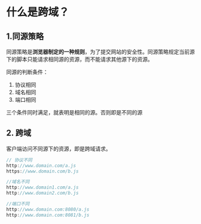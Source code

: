 # 什么是跨域？

## 1.同源策略

同源策略是**浏览器制定的一种规则**，为了提交网站的安全性。同源策略规定当前源下的脚本只能请求相同源的资源，而不能请求其他源下的资源。

同源的判断条件：

1. 协议相同
2. 域名相同
3. 端口相同

三个条件同时满足，就表明是相同的源。否则即是不同的源



## 2. 跨域

客户端访问不同源下的资源，即是跨域请求。

```js
// 协议不同
http://www.domain.com/a.js
https://www.domain.com/b.js

//域名不同
http://www.domain1.com/a.js
http://www.domain2.com/b.js

//端口不同
http://www.domain.com:8080/a.js
http://www.domain.com:8081/b.js
```

